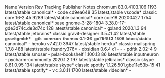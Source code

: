 Name               Version                     Rev   Tracking       Publisher    Notes
chromium           83.0.4103.106               1193  latest/stable  canonical*   -
code               cd9ea648                    35    latest/stable  vscode*      classic
core               16-2.45                     9289  latest/stable  canonical*   core
core18             20200427                    1754  latest/stable  canonical*   base
gnome-3-28-1804    3.28.0-17-gde3d74c.de3d74c  128   latest/stable  canonical*   -
goland             2020.1.3                    94    latest/stable  jetbrains*   classic
gravit-designer    3.5.41                      42    latest/stable  gravitgmbh*  -
gtk-common-themes  0.1-36-gc75f853             1506  latest/stable  canonical*   -
heroku             v7.42.0                     3947  latest/stable  heroku*      classic
mailspring         1.7.8                       488   latest/stable  foundry376*  -
obsidian           0.6.4                       x1    -              -            -
pdftk              2.02-4                      9     latest/stable  smoser       -
polar-bookshelf    1.100.13                    86    latest/stable  inputneuron  -
pycharm-community  2020.1.2                    197   latest/stable  jetbrains*   classic
skype              8.61.0.95                   134   latest/stable  skype*       classic
spotify            1.1.26.501.gbe11e53b-15     41    latest/stable  spotify*     -
vlc                3.0.11                      1700  latest/stable  videolan*    -
